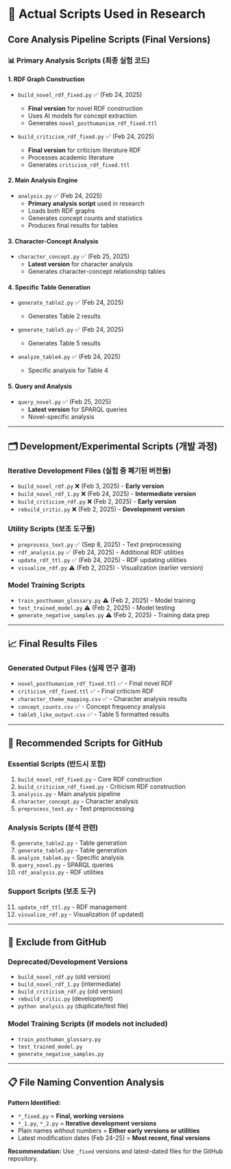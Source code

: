 # 🎯 Actual Scripts Used in Research

## Core Analysis Pipeline Scripts (Final Versions)

### 📊 **Primary Analysis Scripts** (최종 실험 코드)

#### 1. **RDF Graph Construction** 
- `build_novel_rdf_fixed.py` ✅ (Feb 24, 2025)
  - **Final version** for novel RDF construction
  - Uses AI models for concept extraction
  - Generates `novel_posthumanism_rdf_fixed.ttl`

- `build_criticism_rdf_fixed.py` ✅ (Feb 24, 2025)
  - **Final version** for criticism literature RDF
  - Processes academic literature
  - Generates `criticism_rdf_fixed.ttl`

#### 2. **Main Analysis Engine**
- `analysis.py` ✅ (Feb 24, 2025)
  - **Primary analysis script** used in research
  - Loads both RDF graphs
  - Generates concept counts and statistics
  - Produces final results for tables

#### 3. **Character-Concept Analysis**
- `character_concept.py` ✅ (Feb 25, 2025)
  - **Latest version** for character analysis
  - Generates character-concept relationship tables

#### 4. **Specific Table Generation**
- `generate_table2.py` ✅ (Feb 24, 2025)
  - Generates Table 2 results
  
- `generate_table5.py` ✅ (Feb 24, 2025)
  - Generates Table 5 results

- `analyze_table4.py` ✅ (Feb 24, 2025)
  - Specific analysis for Table 4

#### 5. **Query and Analysis**
- `query_novel.py` ✅ (Feb 25, 2025)
  - **Latest version** for SPARQL queries
  - Novel-specific analysis

---

## 🗂️ Development/Experimental Scripts (개발 과정)

### **Iterative Development Files** (실험 중 폐기된 버전들)
- `build_novel_rdf.py` ❌ (Feb 3, 2025) - **Early version**
- `build_novel_rdf_1.py` ❌ (Feb 24, 2025) - **Intermediate version** 
- `build_criticism_rdf.py` ❌ (Feb 2, 2025) - **Early version**
- `rebuild_critic.py` ❌ (Feb 2, 2025) - **Development version**

### **Utility Scripts** (보조 도구들)
- `preprocess_text.py` ✅ (Sep 8, 2025) - Text preprocessing
- `rdf_analysis.py` ✅ (Feb 24, 2025) - Additional RDF utilities
- `update_rdf_ttl.py` ✅ (Feb 24, 2025) - RDF updating utilities
- `visualize_rdf.py` ⚠️ (Feb 2, 2025) - Visualization (earlier version)

### **Model Training Scripts**
- `train_posthuman_glossary.py` ⚠️ (Feb 2, 2025) - Model training
- `test_trained_model.py` ⚠️ (Feb 2, 2025) - Model testing
- `generate_negative_samples.py` ⚠️ (Feb 2, 2025) - Training data prep

---

## 📈 Final Results Files

### **Generated Output Files** (실제 연구 결과)
- `novel_posthumanism_rdf_fixed.ttl` ✅ - Final novel RDF
- `criticism_rdf_fixed.ttl` ✅ - Final criticism RDF
- `character_theme_mapping.csv` ✅ - Character analysis results
- `concept_counts.csv` ✅ - Concept frequency analysis
- `table5_like_output.csv` ✅ - Table 5 formatted results

---

## 🎯 Recommended Scripts for GitHub

### **Essential Scripts** (반드시 포함)
1. `build_novel_rdf_fixed.py` - Core RDF construction
2. `build_criticism_rdf_fixed.py` - Criticism RDF construction  
3. `analysis.py` - Main analysis pipeline
4. `character_concept.py` - Character analysis
5. `preprocess_text.py` - Text preprocessing

### **Analysis Scripts** (분석 관련)
6. `generate_table2.py` - Table generation
7. `generate_table5.py` - Table generation
8. `analyze_table4.py` - Specific analysis
9. `query_novel.py` - SPARQL queries
10. `rdf_analysis.py` - RDF utilities

### **Support Scripts** (보조 도구)
11. `update_rdf_ttl.py` - RDF management
12. `visualize_rdf.py` - Visualization (if updated)

---

## 🚫 Exclude from GitHub

### **Deprecated/Development Versions**
- `build_novel_rdf.py` (old version)
- `build_novel_rdf_1.py` (intermediate)
- `build_criticism_rdf.py` (old version)
- `rebuild_critic.py` (development)
- `python analysis.py` (duplicate/test file)

### **Model Training Scripts** (if models not included)
- `train_posthuman_glossary.py`
- `test_trained_model.py` 
- `generate_negative_samples.py`

---

## 📋 File Naming Convention Analysis

**Pattern Identified:**
- `*_fixed.py` = **Final, working versions**
- `*_1.py`, `*_2.py` = **Iterative development versions**
- Plain names without numbers = **Either early versions or utilities**
- Latest modification dates (Feb 24-25) = **Most recent, final versions**

**Recommendation:** Use `_fixed` versions and latest-dated files for the GitHub repository.
